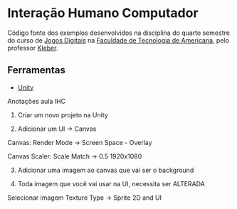 # Interação Humano Computador

Código fonte dos exemplos desenvolvidos na disciplina do quarto semestre do curso de [Jogos Digitais](http://www.fatec.edu.br/cursos/jogos-digitais/) na [Faculdade de Tecnologia de Americana](http://www.fatec.edu.br/), pelo professor [Kleber](https://github.com/kleberandrade).

## Ferramentas
*   [Unity](https://unity3d.com/)

Anotações aula IHC

1. Criar um novo projeto na Unity

2. Adicionar um UI -> Canvas

Canvas:
	Render Mode -> Screen Space - Overlay
	
Canvas Scaler:
	Scale
	Match -> 0.5
	1920x1080
	
3. Adicionar uma imagem ao canvas que vai ser o background

4. Toda imagem que você vai usar na UI, necessita ser ALTERADA

Selecionar imagem
	Texture Type -> Sprite 2D and UI
	

